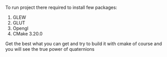 To run project there required to install few packages: 

1. GLEW
2. GLUT
3. Opengl
4. CMake 3.20.0

Get the best what you can get and try to build it with cmake of course and you will see the true power of quaternions 
